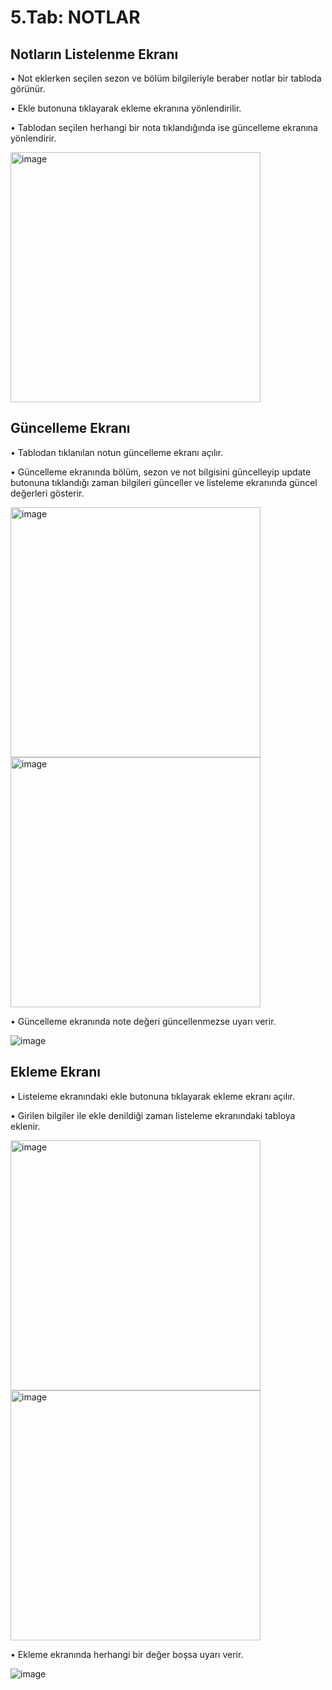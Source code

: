 # 5.Tab: NOTLAR

## Notların Listelenme Ekranı

• Not eklerken seçilen sezon ve bölüm bilgileriyle beraber notlar bir tabloda görünür.

• Ekle butonuna tıklayarak ekleme ekranına yönlendirilir.

• Tablodan seçilen herhangi bir nota tıklandığında ise güncelleme ekranına yönlendirir.

<img width="400" alt="image" src="https://user-images.githubusercontent.com/101670054/205513428-9a2d51a9-eef6-4780-a57c-548ed3e47234.png">

## Güncelleme Ekranı

• Tablodan tıklanılan notun güncelleme ekranı açılır.

• Güncelleme ekranında bölüm, sezon ve not bilgisini güncelleyip update butonuna tıklandığı zaman bilgileri günceller ve listeleme ekranında güncel değerleri gösterir.

<img width="400" alt="image" src="https://user-images.githubusercontent.com/101670054/205513612-1938580b-3bdc-4708-9982-c736571261ff.png"> <img width="400" alt="image" src="https://user-images.githubusercontent.com/101670054/205513686-67e0192c-f44c-4f5c-a150-d530f1d89922.png">

• Güncelleme ekranında note değeri güncellenmezse uyarı verir.

![image](https://user-images.githubusercontent.com/101670054/205514736-6fa32590-fc09-4be2-bad7-3c419a1ffd34.png)


## Ekleme Ekranı

• Listeleme ekranındaki ekle butonuna tıklayarak ekleme ekranı açılır.

• Girilen bilgiler ile ekle denildiği zaman listeleme ekranındaki tabloya eklenir.

<img width="400" alt="image" src="https://user-images.githubusercontent.com/101670054/205513788-4509601d-176d-4994-8674-b16be7a440dd.png"><img width="400" alt="image" src="https://user-images.githubusercontent.com/101670054/205513800-71dc955a-2587-4997-9005-7ae53aaca3c1.png">

• Ekleme ekranında herhangi bir değer boşsa uyarı verir.

![image](https://user-images.githubusercontent.com/101670054/205514791-175ff3f4-1bf0-424e-b1a4-05596a346bcc.png)


